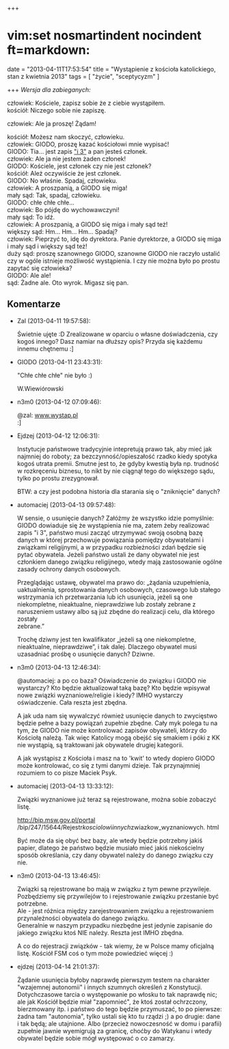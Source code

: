 +++
# vim:set nosmartindent nocindent ft=markdown:
date = "2013-04-11T17:53:54"
title = "Wystąpienie z kościoła katolickiego, stan z kwietnia 2013"
tags = [ "życie", "sceptycyzm" ]

+++
_Wersja dla zabieganych:_

człowiek: Kościele, zapisz sobie że z ciebie wystąpiłem.  
kościół: Niczego sobie nie zapiszę.  
<!--more-->człowiek: Ale ja proszę! Żądam!  
kościół: Możesz nam skoczyć, człowieku.  
człowiek: GIODO, proszę kazać kościołowi mnie wypisać!  
GIODO: Tia... jest zapis ["i 3"](/2012/05/22/i-3/)
a pan jesteś członek.  
człowiek: Ale ja nie jestem żaden członek!  
GIODO: Kościele, jest członek czy nie jest członek?  
kościół: Ależ oczywiście że jest członek.  
GIODO: No właśnie. Spadaj, człowieku.  
człowiek: A proszpanią, a GIODO się miga!  
mały sąd: Tak, spadaj, człowieku.  
GIODO: chłe chłe chłe...  
człowiek: Bo pójdę do wychowawczyni!  
mały sąd: To idź.  
człowiek: A proszpanią, a GIODO się miga i mały sąd też!  
większy sąd: Hm... Hm... Hm... Spadaj?  
człowiek: Pieprzyć to, idę do dyrektora. Panie dyrektorze,
a GIODO się miga i mały sąd i większy sąd też!  
duży sąd: proszę szanownego GIODO, szanowne GIODO nie raczyło
ustalić czy w ogóle istnieje możliwość wystąpienia. I czy
nie można było po prostu zapytać się człowieka?  
GIODO: Ale ale!  
sąd: Żadne ale. Oto wyrok. Migasz się pan.  

## Komentarze

* Zal (2013-04-11 19:57:58): <p>Świetnie ujęte :D Zrealizowane w oparciu o
  własne doświadczenia, czy kogoś innego? Dasz namiar na dłuższy opis? Przyda
  się każdemu innemu chętnemu :]</p>
* GIODO (2013-04-11 23:43:31): <p>"Chłe chłe chłe" nie było :)</p>
  <p>W.Wiewiórowski</p>
* n3m0 (2013-04-12 07:09:46): <p>@zal: www.wystap.pl<br /> :]</p>
* Ejdzej (2013-04-12 12:06:31): <p>Instytucje państwowe tradycyjnie intepretują
  prawo tak, aby mieć jak najmniej do roboty; za bezczynność/opieszałość rzadko
  kiedy spotyka kogoś utrata premii. Smutne jest to, że gdyby kwestią była np.
  trudność w rozkręceniu biznesu, to nikt by nie ciągnął tego do większego sądu,
  tylko po prostu zrezygnował.</p>  <p>BTW: a czy jest podobna historia dla
  starania się o "zniknięcie" danych?</p>
* automaciej (2013-04-13 09:57:48): <p>W sensie, o usunięcie danych? Załóżmy że
  wszystko idzie pomyślnie: GIODO dowiaduje się że wystąpienia nie ma, zatem
  żeby realizować zapis "i 3", państwo musi zacząć utrzymywać swoją osobną bazę
  danych w której przechowuje powiązania pomiędzy obywatelami i związkami
  religijnymi, a w przypadku rozbieżności zdań będzie się pytać obywatela.
  Jeżeli państwo ustali że dany obywatel nie jest członkiem danego związku
  religijnego, wtedy mają zastosowanie ogólne zasady ochrony danych
  osobowych.</p>  <p>Przeglądając ustawę, obywatel ma prawo do: „żądania
  uzupełnienia, uaktualnienia, sprostowania danych osobowych, czasowego lub
  stałego wstrzymania ich przetwarzania lub ich usunięcia, jeżeli są one
  niekompletne, nieaktualne, nieprawdziwe lub zostały zebrane z naruszeniem
  ustawy albo są już zbędne do realizacji celu, dla którego zostały<br />
  zebrane.”</p>  <p>Trochę dziwny jest ten kwalifikator „jeżeli są one
  niekompletne, nieaktualne, nieprawdziwe”, i tak dalej. Dlaczego obywatel musi
  uzasadniać prośbę o usunięcie danych? Dziwne.</p>
* n3m0 (2013-04-13 12:46:34): <p>@automaciej: a po co baza? Oświadczenie do
  związku i GIODO nie wystarczy? Kto będzie aktualizował taką bazę? Kto będzie
  wpisywał nowe związki wyznaniowe/religie i kiedy? IMHO wystarczy oświadczenie.
  Cała reszta jest zbędna.</p>  <p>A jak uda nam się wywalczyć również usunięcie
  danych to zwycięstwo będzie pełne a bazy powiązań zupełnie zbędne. Cały myk
  polega tu na tym, że GIODO nie może kontrolować zapisów obywateli, którzy do
  Kościołą należą. Tak więc Katolicy mogą obejść się smakiem i póki z KK nie
  wystąpią, są traktowani jak obywatele drugiej kategorii. </p>  <p>A jak
  wystąpisz z Kościoła i masz na to 'kwit' to wtedy dopiero GIODO może
  kontrolować, co się z tymi danymi dzieje. Tak przynajmniej rozumiem to co
  pisze Maciek Psyk.</p>
* automaciej (2013-04-13 13:33:12): <p>Związki wyznaniowe już teraz są
  rejestrowane, można sobie zobaczyć listę.</p>  <p>http://bip.msw.gov.pl/portal
  /bip/247/15644/Rejestr<em>kosciolow</em>i<em>innych</em>zwiazkow_wyznaniowych.
  html</p>  <p>Być może da się obyć bez bazy, ale wtedy będzie potrzebny jakiś
  papier, dlatego że państwo będzie musiało mieć jakiś niekościelny sposób
  określania, czy dany obywatel należy do danego związku czy nie.</p>
* n3m0 (2013-04-13 13:46:45): <p>Związki są rejestrowane bo mają w związku z tym
  pewne przywileje. Pozbędziemy się przywilejów to i rejestrowanie związku
  przestanie być potrzebne.<br /> Ale - jest różnica między zarejestrowaniem
  związku a rejestrowaniem przynależności obywatela do danego związku.<br />
  Generalnie w naszym przypadku niezbędne jest jedynie zapisanie do jakiego
  związku ktoś NIE należy. Reszta jest IMHO zbędna.</p>  <p>A co do rejestracji
  związków - tak wiemy, że w Polsce mamy oficjalną listę. Kościół FSM coś o tym
  może powiedzieć więcej :)</p>
* ejdzej (2013-04-14 21:01:37): <p>Żądanie usunięcia byłoby naprawdę pierwszym
  testem na charakter "wzajemnej autonomii" i innych szumnych określeń z
  Konstytucji. Dotychczasowe tarcia o występowanie po włosku to tak naprawdę
  nic; ale jak Kościół będzie miał "zapomnieć", że ktoś został ochrzczony,
  bierzmowany itp. i państwo do tego będzie przymuszać, to po pierwsze: żadna
  tam "autonomia", tylko ustali się kto tu rządzi ;) a po drugie: dane i tak
  będą; ale utajnione. Albo (przecież nowoczesność w domu i parafii) zupełnie
  jawnie wyemigrują za granicę, choćby do Watykanu i wtedy obywatel będzie sobie
  mógł występować o co zamarzy.</p>
